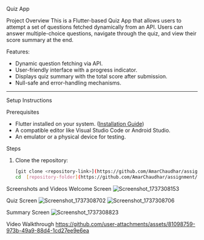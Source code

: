 Quiz App

Project Overview
This is a Flutter-based Quiz App that allows users to attempt a set of questions fetched dynamically from an API. Users can answer multiple-choice questions, navigate through the quiz, and view their score summary at the end.

Features:
- Dynamic question fetching via API.
- User-friendly interface with a progress indicator.
- Displays quiz summary with the total score after submission.
- Null-safe and error-handling mechanisms.

---

Setup Instructions

Prerequisites
- Flutter installed on your system. ([Installation Guide](https://flutter.dev/docs/get-started/install))
- A compatible editor like Visual Studio Code or Android Studio.
- An emulator or a physical device for testing.

Steps
1. Clone the repository:
   ```bash
   [git clone <repository-link>](https://github.com/AmarChaudhar/assignment/blob/main/README.md)
   cd  [repository-folder](https://github.com/AmarChaudhar/assignment/tree/main/lib)
Screenshots and Videos
Welcome Screen
![Screenshot_1737308153](https://github.com/user-attachments/assets/841f7992-651b-43c7-ab5b-ce00e9f271df)

Quiz Screen
![Screenshot_1737308702](https://github.com/user-attachments/assets/b8d18c0c-70eb-4e19-a710-203f1a2f6b02)
![Screenshot_1737308706](https://github.com/user-attachments/assets/b0d20d0e-8663-4e21-b8e7-6017122ebbc6)

Summary Screen
![Screenshot_1737308823](https://github.com/user-attachments/assets/4f6173af-c3a9-4aa9-812e-6e47046a0378)


Video Walkthrough 
https://github.com/user-attachments/assets/81098759-973b-49a9-88d4-1cd27ee9e6ea










